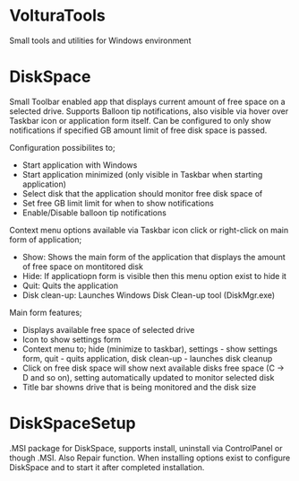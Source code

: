 # VolturaTools
Small tools and utilities for Windows environment

# DiskSpace
  Small Toolbar enabled app that displays current amount of free space on a selected drive.
  Supports Balloon tip notifications, also visible via hover over Taskbar icon or application form itself.
  Can be configured to only show notifications if specified GB amount limit of free disk space is passed.

Configuration possibilites to;
  - Start application with Windows
  - Start application minimized (only visible in Taskbar when starting application)
  - Select disk that the application should  monitor free disk space of
  - Set free GB limit limit for when to show notifications
  - Enable/Disable balloon tip notifications
  
Context menu options available via Taskbar icon click or right-click on main form of application;
  - Show: Shows the main form of the application that displays the amount of free space on montitored disk
  - Hide: If applicatiopn form is visible then this menu option exist to hide it
  - Quit: Quits the application
  - Disk clean-up: Launches Windows Disk Clean-up tool (DiskMgr.exe)
  
Main form features;
  - Displays available free space of selected drive
  - Icon to show settings form
  - Context menu to; hide (minimize to taskbar), settings - show settings form, quit - quits application, disk clean-up - launches disk cleanup
  - Click on free disk space will show next available disks free space (C -> D and so on), setting automatically updated to monitor selected disk
  - Title bar showns drive that is being monitored and the disk size
  
 # DiskSpaceSetup
   .MSI package for DiskSpace, supports install, uninstall via ControlPanel or though .MSI. Also Repair function.
   When installing options exist to configure DiskSpace and to start it after completed installation.
